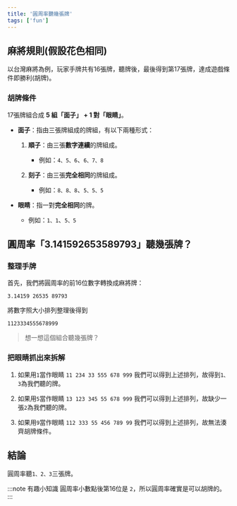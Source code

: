 ```yaml
---
title: '圓周率聽幾張牌'
tags: ['fun']
---
```

## 麻將規則(假設花色相同)
以台灣麻將為例，玩家手牌共有16張牌，聽牌後，最後得到第17張牌，達成遊戲條件即勝利(胡牌)。

### 胡牌條件

17張牌組合成 **5 組「面子」 + 1 對「眼睛」**。
* **面子**：指由三張牌組成的牌組，有以下兩種形式：
    1.  **順子**：由三張**數字連續**的牌組成。
        * 例如：`4、5、6`、`6、7、8`
        
    2.  **刻子**：由三張**完全相同**的牌組成。
        * 例如：`8、8、8`、`5、5、5`
        
* **眼睛**：指一對**完全相同**的牌。
    * 例如：`1、1`、`5、5`

## 圓周率「3.141592653589793」聽幾張牌？

### 整理手牌
首先，我們將圓周率的前16位數字轉換成麻將牌：

`3.14159 26535 89793`

將數字照大小排列整理後得到

`1123334555678999`

>想一想這個組合聽幾張牌？

### 把眼睛抓出來拆解
1. 如果用`1`當作眼睛
`11 234 33 555 678 999`
我們可以得到上述排列，故得到`1、3`為我們聽的牌。

2. 如果用`5`當作眼睛
`13 123 345 55 678 999`
我們可以得到上述排列，故缺少一張`2`為我們聽的牌。

3. 如果用`9`當作眼睛
`112 333 55 456 789 99`
我們可以得到上述排列，故無法湊齊胡牌條件。

## 結論
圓周率聽`1、2、3`三張牌。

:::note 有趣小知識
圓周率小數點後第16位是 `2`，所以圓周率確實是可以胡牌的。
:::